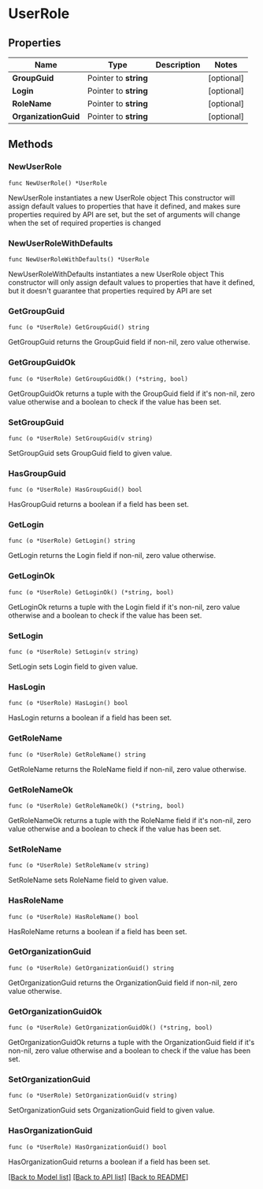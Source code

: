 # UserRole

## Properties

Name | Type | Description | Notes
------------ | ------------- | ------------- | -------------
**GroupGuid** | Pointer to **string** |  | [optional] 
**Login** | Pointer to **string** |  | [optional] 
**RoleName** | Pointer to **string** |  | [optional] 
**OrganizationGuid** | Pointer to **string** |  | [optional] 

## Methods

### NewUserRole

`func NewUserRole() *UserRole`

NewUserRole instantiates a new UserRole object
This constructor will assign default values to properties that have it defined,
and makes sure properties required by API are set, but the set of arguments
will change when the set of required properties is changed

### NewUserRoleWithDefaults

`func NewUserRoleWithDefaults() *UserRole`

NewUserRoleWithDefaults instantiates a new UserRole object
This constructor will only assign default values to properties that have it defined,
but it doesn't guarantee that properties required by API are set

### GetGroupGuid

`func (o *UserRole) GetGroupGuid() string`

GetGroupGuid returns the GroupGuid field if non-nil, zero value otherwise.

### GetGroupGuidOk

`func (o *UserRole) GetGroupGuidOk() (*string, bool)`

GetGroupGuidOk returns a tuple with the GroupGuid field if it's non-nil, zero value otherwise
and a boolean to check if the value has been set.

### SetGroupGuid

`func (o *UserRole) SetGroupGuid(v string)`

SetGroupGuid sets GroupGuid field to given value.

### HasGroupGuid

`func (o *UserRole) HasGroupGuid() bool`

HasGroupGuid returns a boolean if a field has been set.

### GetLogin

`func (o *UserRole) GetLogin() string`

GetLogin returns the Login field if non-nil, zero value otherwise.

### GetLoginOk

`func (o *UserRole) GetLoginOk() (*string, bool)`

GetLoginOk returns a tuple with the Login field if it's non-nil, zero value otherwise
and a boolean to check if the value has been set.

### SetLogin

`func (o *UserRole) SetLogin(v string)`

SetLogin sets Login field to given value.

### HasLogin

`func (o *UserRole) HasLogin() bool`

HasLogin returns a boolean if a field has been set.

### GetRoleName

`func (o *UserRole) GetRoleName() string`

GetRoleName returns the RoleName field if non-nil, zero value otherwise.

### GetRoleNameOk

`func (o *UserRole) GetRoleNameOk() (*string, bool)`

GetRoleNameOk returns a tuple with the RoleName field if it's non-nil, zero value otherwise
and a boolean to check if the value has been set.

### SetRoleName

`func (o *UserRole) SetRoleName(v string)`

SetRoleName sets RoleName field to given value.

### HasRoleName

`func (o *UserRole) HasRoleName() bool`

HasRoleName returns a boolean if a field has been set.

### GetOrganizationGuid

`func (o *UserRole) GetOrganizationGuid() string`

GetOrganizationGuid returns the OrganizationGuid field if non-nil, zero value otherwise.

### GetOrganizationGuidOk

`func (o *UserRole) GetOrganizationGuidOk() (*string, bool)`

GetOrganizationGuidOk returns a tuple with the OrganizationGuid field if it's non-nil, zero value otherwise
and a boolean to check if the value has been set.

### SetOrganizationGuid

`func (o *UserRole) SetOrganizationGuid(v string)`

SetOrganizationGuid sets OrganizationGuid field to given value.

### HasOrganizationGuid

`func (o *UserRole) HasOrganizationGuid() bool`

HasOrganizationGuid returns a boolean if a field has been set.


[[Back to Model list]](../README.md#documentation-for-models) [[Back to API list]](../README.md#documentation-for-api-endpoints) [[Back to README]](../README.md)


